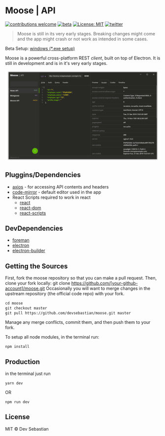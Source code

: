 # Moose | API

[![contributions welcome](https://img.shields.io/badge/contributions-welcome-brightgreen.svg?style=flat)](https://github.com/devsebastian/sort-visualiser/issues) 
[![beta](https://img.shields.io/badge/production-BETA-red.svg)]()
[![License: MIT](https://img.shields.io/badge/License-MIT-yellow.svg)](https://github.com/devsebastian/sort-visualiser/blob/master/LICENSE) 
[![twitter](https://img.shields.io/badge/Twitter-@iDevSebastian-green.svg)](https://twitter.com/iDevSebastian)

> Moose is still in its very early stages. Breaking changes might come and the app might crash or not work as intended in some cases.

Beta Setup: [windows (\*.exe setup)](https://drive.google.com/file/d/13tHqI6CLSyhpwNoSkyuBcreciORtDoBK/view)

Moose is a powerful cross-platform REST *client*, built on top of Electron. It is still in development and is in it's very early stages.

![Moose](static/images/screenshot1.png)

## Pluggins/Dependencies
 - [axios](https://www.npmjs.com/package/axios) - for accessing API contents and headers
 - [code-mirror](https://codemirror.net/) - default editor used in the app
 - React Scripts required to work in react
   - [react](https://reactjs.org/)
   - [react-dom](https://reactjs.org/)
   - [react-scripts](https://reactjs.org/)
   
## DevDependencies
 - [foreman](https://www.npmjs.com/package/foreman)
 - [electron](https://electronjs.org/)
 - [electron-builder](https://www.npmjs.com/package/electron-builder)
   
## Getting the Sources
First, fork the moose repository so that you can make a pull request. Then, clone your fork locally:
git clone https://github.com/[your-github-account]/moose.git
Occasionally you will want to merge changes in the upstream repository (the official code repo) with your fork.

```
cd moose
git checkout master
git pull https://github.com/devsebastian/moose.git master
```
Manage any merge conflicts, commit them, and then push them to your fork.

To setup all node modules, in the terminal run:
```
npm install
```
 
## Production
in the terminal just run
```
yarn dev
```
OR
```
npm run dev
```

## License
MIT © Dev Sebastian
